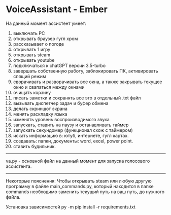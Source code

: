 # VoiceAssistant - Ember

На данный момент ассистент умеет:
1. выключать PC
2. открывать браузер гугл хром
3. рассказывает о погоде
4. открывать 1 игру
5. открывать steam
6. открывать youtube
7. подключаться к chatGPT версии 3.5-turbo
8. завершать собственную работу, заблокировать ПК, активировать спящий режим
9. сворачивать и разворачивать все окна, а также закрывать текущее окно и свапаться между окнами
10. очищать корзину
11. писать заметки и сохранять все это в отдельный .txt файл
12. вызывать диспетчер задач и буфер обмена
13. делать скриншот экрана
14. менять раскладку языка
15. изменять уровень воспроизводимого звука
16. запускать, ставить на паузу и останавливать таймер
17. запускать секундомер (функционал схож с таймером)
18. искать информацию в: ютуб, интернете, гугл картах.
19. создавать: папки, документы: word, excel, power point.
20. ставить будильник.

--------------
va.py - основной файл на данный момент для запуска голосового ассистента.

--------------
Некоторые пояснения:
Чтобы открывать steam или любую другую программу в файле main_commands.py, который находится в папке commands необходимо заменить текущий путь на ваш путь, до нужного файла.

Установка зависимостей 
py -m pip install -r requirements.txt
